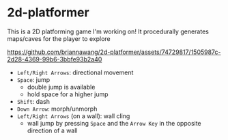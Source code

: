 # 2d-platformer

This is a 2D platforming game I'm working on!
It procedurally generates maps/caves for the player to explore


https://github.com/briannawang/2d-platformer/assets/74729817/1505987c-2d28-4369-99b6-3bbfe93b2a40


* `Left/Right Arrows`: directional movement
* `Space`: jump
  * double jump is available
  * hold space for a higher jump
* `Shift`: dash
* `Down Arrow`: morph/unmorph
* `Left/Right Arrows` (on a wall): wall cling
  * wall jump by pressing `Space` and the `Arrow Key` in the opposite direction of a wall 

